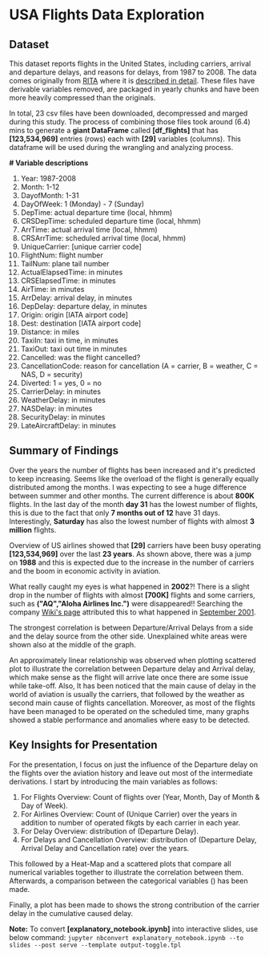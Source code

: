 # USA Flights Data Exploration

## Dataset

This dataset reports flights in the United States, including carriers, arrival and departure delays, and reasons for delays, from 1987 to 2008. The data comes originally from [RITA](https://www.transtats.bts.gov/OT_Delay/OT_DelayCause1.asp) where it is [described in detail](https://www.transtats.bts.gov/Fields.asp?Table_ID=236). These files have derivable variables removed, are packaged in yearly chunks and have been more heavily compressed than the originals.

In total, 23 csv files have been downloaded, decompressed and marged during this study. The process of combining those files took around (6.4) mins to generate a **giant DataFrame** called __[df_flights]__ that has **[123,534,969]** entries (rows) each with **[29]** variables (columns). This dataframe will be used during the wrangling and analyzing process.

**# Variable descriptions**
1. Year: 1987-2008
2. Month: 1-12
3. DayofMonth: 1-31
4. DayOfWeek: 1 (Monday) - 7 (Sunday)
5. DepTime: actual departure time (local, hhmm)
6. CRSDepTime: scheduled departure time (local, hhmm)
7. ArrTime: actual arrival time (local, hhmm)
8. CRSArrTime: scheduled arrival time (local, hhmm)
9. UniqueCarrier: [unique carrier code]
10. FlightNum: flight number
11. TailNum: plane tail number
12. ActualElapsedTime: in minutes
13. CRSElapsedTime: in minutes
14. AirTime: in minutes
15. ArrDelay: arrival delay, in minutes
16. DepDelay: departure delay, in minutes
17. Origin: origin [IATA airport code]
18. Dest: destination [IATA airport code]
19. Distance: in miles
20. TaxiIn: taxi in time, in minutes
21. TaxiOut: taxi out time in minutes
22. Cancelled: was the flight cancelled?
23. CancellationCode: reason for cancellation (A = carrier, B = weather, C = NAS, D = security)
24. Diverted: 1 = yes, 0 = no
25. CarrierDelay: in minutes
26. WeatherDelay: in minutes
27. NASDelay: in minutes
28. SecurityDelay: in minutes
29. LateAircraftDelay: in minutes



## Summary of Findings

Over the years the number of flights has been increased and it's predicted to keep increasing. Seems like the overload of the flight is generally equally distributed among the months. I was expecting to see a huge difference between summer and other months. The current difference is about **800K** flights. In the last day of the month **day 31** has the lowest number of flights, this is due to the fact that only **7 months out of 12** have 31 days. Interestingly, **Saturday** has also the lowest number of flights with almost **3 million** flights.

Overview of US airlines showed that **[29]** carriers have been busy operating **[123,534,969]** over the last **23 years**. As shown above, there was a jump on **1988** and this is expected due to the increase in the number of carriers and the boom in economic activity in aviation.

What really caught my eyes is what happened in **2002**?! There is a slight drop in the number of flights with almost **[700K]** flights and some carriers, such as **("AQ","Aloha Airlines Inc.")** were disappeared!! Searching the company [Wiki's page](https://en.wikipedia.org/wiki/Aloha_Airlines) attributed this to what happened in [September 2001](https://en.wikipedia.org/wiki/September_11_attacks).

The strongest correlation is between Departure/Arrival Delays from a side and the delay source from the other side. Unexplained white areas were shown also at the middle of the graph.

An approximately linear relationship was observed when plotting scattered plot to illustrate the correlation between Departure delay and Arrival delay, which make sense as the flight will arrive late once there are some issue while take-off. Also, It has been noticed that the main cause of delay in the world of aviation is usually the carriers, that followed by the weather as second main cause of flights cancellation. Moreover, as most of the flights have been managed to be operated on the scheduled time, many graphs showed a stable performance and anomalies where easy to be detected.



## Key Insights for Presentation

For the presentation, I focus on just the influence of the Departure delay on the flights over the aviation history and leave out most of the intermediate derivations. I start by introducing the main variables as follows:
1. For Flights Overview: Count of flights over (Year, Month, Day of Month & Day of Week).
2. For Airlines Overview: Count of (Unique Carrier) over the years in addition to number of operated fikgts by each carrier in each year.
3. For Delay Overview: distribution of (Departure Delay).
4. For Delays and Cancellation Overview: distribution of (Departure Delay, Arrival Delay and Cancellation rate) over the years.

This followed by a Heat-Map and a scattered plots that compare all numerical variables together to illustrate the correlation between them. Afterwards, a comparison between the categorical variables () has been made.

Finally, a plot has been made to shows the strong contribution of the carrier delay in the cumulative caused delay.


**Note:** To convert **[explanatory_notebook.ipynb]** into interactive slides, use below command:
`jupyter nbconvert explanatory_notebook.ipynb --to slides --post serve --template output-toggle.tpl`
